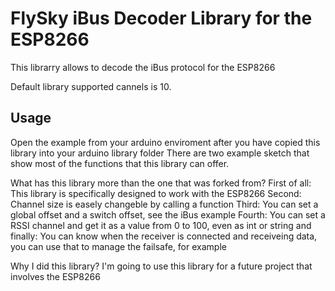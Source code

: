 # FlySky iBus Decoder Library for the ESP8266
This librarry allows to decode the iBus protocol for the ESP8266

Default library supported cannels is 10.

## Usage

Open the example from your arduino enviroment after you have copied this library into your arduino library folder
There are two example sketch that show most of the functions that this library can offer.

What has this library more than the one that was forked from?
First of all:
This library is specifically designed to work with the ESP8266
Second:
Channel size is easely changeble by calling a function
Third:
You can set a global offset and a switch offset, see the iBus example
Fourth:
You can set a RSSI channel and get it as a value from 0 to 100, even as int or string
and finally:
You can know when the receiver is connected and receiveing data, you can use that to manage the failsafe, for example

Why I did this library?
I'm going to use this library for a future project that involves the ESP8266

